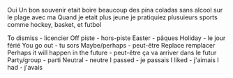 
Oui Un bon souvenir etait boire beaucoup des pina coladas sans alcool sur le plage avec ma 
Quand je etait plus jeune je pratiquiez plusuieurs sports comme hockey, basket, et futbol

To dismiss - licencier
Off piste - hors-piste
Easter - pâques
Holiday - le jour férié
You go out - tu sors
Maybe/perhaps - peut-être
Replace remplacer
Perhaps it will happen in the future - peut-être ça va arriver dans le futur
Party/group - parti
Neutral - neutre
I passed - je passais
I liked - j'aimais
I had - j'avais